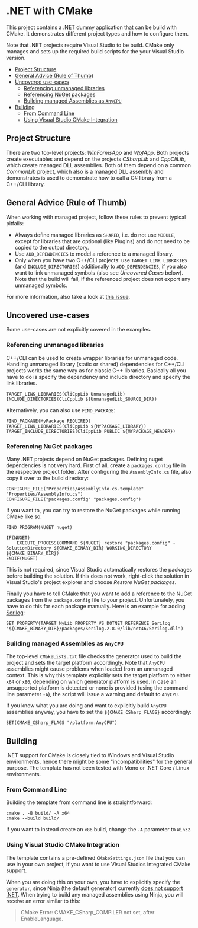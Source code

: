 # .NET with CMake

This project contains a .NET dummy application that can be build with CMake. It demonstrates different project types and how to configure them.

Note that .NET projects require Visual Studio to be build. CMake only manages and sets up the required build scripts for the your Visual Studio version.

- [Project Structure](#project-structure)
- [General Advice (Rule of Thumb)](#general-advice-rule-of-thumb)
- [Uncovered use-cases](#uncovered-use-cases)
    - [Referencing unmanaged libraries](#referencing-unmanaged-libraries)
    - [Referencing NuGet packages](#referencing-nuget-packages)
    - [Building managed Assemblies as `AnyCPU`](#building-managed-assemblies-as-anycpu)
- [Building](#building)
    - [From Command Line](#from-command-line)
    - [Using Visual Studio CMake Integration](#using-visual-studio-cmake-integration)

## Project Structure

There are two top-level projects: *WinFormsApp* and *WpfApp*. Both projects create executables and depend on the projects *CSharpLib* and *CppCliLib*, which create managed DLL assemblies. Both of them depend on a common *CommonLib* project, which also is a managed DLL assembly and demonstrates is used to demonstrate how to call a C# library from a C++/CLI library.

## General Advice (Rule of Thumb)

When working with managed project, follow these rules to prevent typical pitfalls:

- Always define managed libraries as `SHARED`, i.e. do not use `MODULE`, except for libraries that are optional (like PlugIns) and do not need to be copied to the output directory.
- Use `ADD_DEPENDENCIES` to model a reference to a managed library.
- Only when you have two C++/CLI projects: use `TARGET_LINK_LIBRARIES` (and `INCLUDE_DIRECTORIES`) additionally to `ADD_DEPENDENCIES`, if you also want to link unmanaged symbols (also see *Uncovered Cases* below). Note that the build will fail, if the referenced project does not export any unmanaged symbols.

For more information, also take a look at [this issue](https://gitlab.kitware.com/cmake/cmake/issues/19814).

## Uncovered use-cases

Some use-cases are not explicitly covered in the examples.

### Referencing unmanaged libraries

C++/CLI can be used to create wrapper libraries for unmanaged code. Handling unmanaged library (static or shared) dependencies for C++/CLI projects works the same way as for classic C++ libraries. Basically all you have to do is specify the dependency and include directory and specify the link libraries.

    TARGET_LINK_LIBRARIES(CliCppLib UnmanagedLib)
    INCLUDE_DIRECTORIES(CliCppLib ${UnmanagedLib_SOURCE_DIR})

Alternatively, you can also use `FIND_PACKAGE`:

    FIND_PACKAGE(MyPackage REQUIRED)
    TARGET_LINK_LIBRARIES(CliCppLib ${MYPACKAGE_LIBRARY})
    TARGET_INCLUDE_DIRECTORIES(CliCppLib PUBLIC ${MYPACKAGE_HEADER})

### Referencing NuGet packages

Many .NET projects depend on NuGet packages. Defining nuget dependencies is not very hard. First of all, create a `packages.config` file in the respective project folder. After configuring the `AssemblyInfo.cs` file, also copy it over to the build directory:

    CONFIGURE_FILE("Properties/AssemblyInfo.cs.template" "Properties/AssemblyInfo.cs")
    CONFIGURE_FILE("packages.config" "packages.config")

If you want to, you can try to restore the NuGet packages while running CMake like so:

    FIND_PROGRAM(NUGET nuget)

    IF(NUGET)
	    EXECUTE_PROCESS(COMMAND ${NUGET} restore "packages.config" -SolutionDirectory ${CMAKE_BINARY_DIR} WORKING_DIRECTORY ${CMAKE_BINARY_DIR})
    ENDIF(NUGET)

This is not required, since Visual Studio automatically restores the packages before building the solution. If this does not work, right-click the solution in Visual Studio's project explorer and choose *Restore NuGet packages*.

Finally you have to tell CMake that you want to add a reference to the NuGet packages from the `package.config` file to your project. Unfortunately, you have to do this for each package manually. Here is an example for adding [Serilog](https://serilog.net/):

    SET_PROPERTY(TARGET MyLib PROPERTY VS_DOTNET_REFERENCE_Serilog "${CMAKE_BINARY_DIR}/packages/Serilog.2.8.0/lib/net46/Serilog.dll")

### Building managed Assemblies as `AnyCPU`

The top-level `CMakeLists.txt` file checks the generator used to build the project and sets the target platform accordingly. Note that `AnyCPU` assemblies might cause problems when loaded from an unmanaged context. This is why this template explicitly sets the target platform to either `x64` or `x86`, depending on which generator platform is used. In case an unsupported platform is detected or none is provided (using the command line parameter `-A`), the script will issue a warning and default to `AnyCPU`.

If you know what you are doing and want to explicitly build `AnyCPU` assemblies anyway, you have to set the `${CMAKE_CSharp_FLAGS}` accordingly:

    SET(CMAKE_CSharp_FLAGS "/platform:AnyCPU")

## Building

.NET support for CMake is closely tied to Windows and Visual Studio environments, hence there might be some "incompatibilities" for the general purpose. The template has not been tested with Mono or .NET Core / Linux environments.

### From Command Line

Building the template from command line is straightforward:

    cmake . -B build/ -A x64
    cmake --build build/

If you want to instead create an `x86` build, change the `-A` parameter to `Win32`.

### Using Visual Studio CMake Integration

The template contains a pre-defined `CMakeSettings.json` file that you can use in your own project, if you want to use Visual Studios integrated CMake support. 

When you are doing this on your own, you have to explicitly specify the `generator`, since Ninja (the default generator) currently [does not support .NET](https://gitlab.kitware.com/cmake/cmake/-/issues/16865). When trying to build any managed assemblies using Ninja, you will receive an error similar to this:

> CMake Error: CMAKE_CSharp_COMPILER not set, after EnableLanguage.